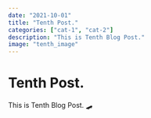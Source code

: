 ```yaml
---
date: "2021-10-01"
title: "Tenth Post."
categories: ["cat-1", "cat-2"]
description: "This is Tenth Blog Post."
image: "tenth_image"
---
```


# Tenth Post.
This is Tenth Blog Post. 🛹

